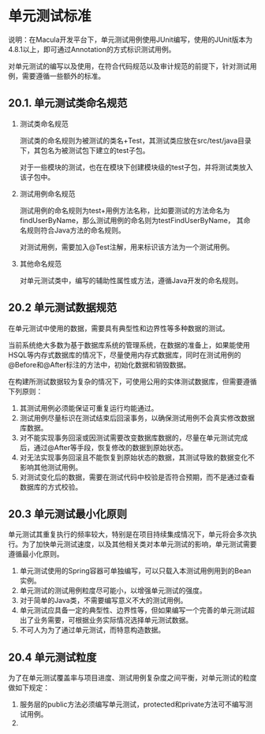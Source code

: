 # 单元测试标准

说明：在Macula开发平台下，单元测试用例使用JUnit编写，使用的JUnit版本为4.8.1以上，即可通过Annotation的方式标识测试用例。

对单元测试的编写以及使用，在符合代码规范以及审计规范的前提下，针对测试用例，需要遵循一些额外的标准。

## 20.1. 单元测试类命名规范

1. 测试类命名规范

    测试类的命名规则为被测试的类名+Test，其测试类应放在src/test/java目录下，其包名为被测试包下建立的test子包。

    对于一些模块的测试，也在在模块下创建模块级的test子包，并将测试类放入该子包中。
    
2. 测试用例命名规范

    测试用例的命名规则为test+用例方法名称，比如要测试的方法命名为findUserByName，那么测试用例的命名则为testFindUserByName，
    其命名规则符合Java方法的命名规则。
    
    对测试用例，需要加入@Test注解，用来标识该方法为一个测试用例。
    
3. 其他命名规范

    对单元测试类中，编写的辅助性属性或方法，遵循Java开发的命名规则。
    
    
## 20.2 单元测试数据规范

在单元测试中使用的数据，需要具有典型性和边界性等多种数据的测试。

当前系统绝大多数为基于数据库系统的管理系统，在数据的准备上，如果能使用HSQL等内存式数据库的情况下，尽量使用内存式数据库，同时在测试用例的@Before和@After标注的方法中，初始化数据和销毁数据。

在构建所测试数据较为复杂的情况下，可使用公用的实体测试数据库，但需要遵循下列原则：

1. 其测试用例必须能保证可重复运行均能通过。
2. 测试用例尽量标识在测试结束后回滚事务，以确保测试用例不会真实修改数据库数据。
3. 对不能实现事务回滚或因测试需要改变数据库数据的，尽量在单元测试完成后，通过@After等手段，恢复修改的数据到原始状态。
4. 对无法实现事务回滚且不能恢复到原始状态的数据，其测试导致的数据变化不影响其他测试用例。
5. 对测试变化后的数据，需要在测试代码中校验是否符合预期，而不是通过查看数据库的方式校验。

## 20.3 单元测试最小化原则

单元测试其重复执行的频率较大，特别是在项目持续集成情况下，单元将会多次执行。为了加快单元测试速度，以及其他相关类对本单元测试的影响，单元测试需要遵循最小化原则。

1. 单元测试使用的Spring容器可单独编写，可以只载入本测试用例用到的Bean实例。
2. 单元测试的测试用例粒度尽可能小，以增强单元测试的强度。
3. 对于简单的Java类，不需要编写意义不大的测试用例。
4. 单元测试应具备一定的典型性、边界性等，但如果编写一个完善的单元测试超出了业务需要，可根据业务实际情况选择单元测试数据。
5. 不可人为为了通过单元测试，而特意构造数据。

## 20.4 单元测试粒度
为了在单元测试覆盖率与项目进度、测试用例复杂度之间平衡，对单元测试的粒度做如下规定：

1. 服务层的public方法必须编写单元测试，protected和private方法可不编写测试用例。
2. 

